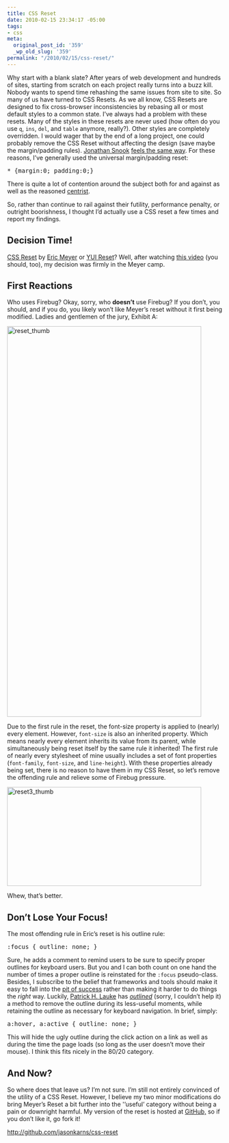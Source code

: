 ```yaml
---
title: CSS Reset
date: 2010-02-15 23:34:17 -05:00
tags:
- css
meta:
  original_post_id: '359'
  _wp_old_slug: '359'
permalink: "/2010/02/15/css-reset/"
---
```

<p>Why start with a blank slate? After years of web development and hundreds of sites, starting from scratch on each project really turns into a buzz kill. Nobody wants to spend time rehashing the same issues from site to site. So many of us have turned to CSS Resets. As we all know, CSS Resets are designed to fix cross-browser inconsistencies by rebasing all or most default styles to a common state. I’ve always had a problem with these resets. Many of the styles in these resets are never used (how often do you use <code>q</code>, <code>ins</code>, <code>del</code>, and <code>table</code> anymore, really?). Other styles are completely overridden. I would wager that by the end of a long project, one could probably remove the CSS Reset without affecting the design (save maybe the margin/padding rules). <span class="vcard"><a class="fn url" href="http://snook.ca/">Jonathan Snook</a></span> <a href="http://snook.ca/archives/html_and_css/no_css_reset/">feels the same way</a>. For these reasons, I’ve generally used the universal margin/padding reset:</p>
<pre class="css">* {margin:0; padding:0;}</pre>
<p>There is quite a lot of contention around the subject both for and against as well as the reasoned <a href="http://meiert.com/en/blog/20080419/reset-style-sheets-are-bad/">centrist</a>.</p>
<p>So, rather than continue to rail against their futility, performance penalty, or outright boorishness, I thought I’d actually use a CSS reset a few times and report my findings.</p>
<h2>Decision Time!</h2>
<p><a href="http://meyerweb.com/eric/tools/css/reset/index.html">CSS Reset</a> by <span class="vcard"><a class="fn url" href="http://meyerweb.com/">Eric Meyer</a></span> or <a href="http://developer.yahoo.com/yui/reset/">YUI Reset</a>? Well, after watching <a href="http://vimeo.com/7530607">this video</a> (you should, too), my decision was firmly in the Meyer camp.</p>
<h2>First Reactions</h2>
<p>Who uses Firebug? Okay, sorry, who <strong>doesn’t</strong> use Firebug? If you don’t, you should, and if you do, you likely won’t like Meyer’s reset without it first being modified. Ladies and gentlemen of the jury, Exhibit A:</p>
<p><img src="{{ site.baseurl }}/assets/2010/02/reset_thumb.png" alt="reset_thumb" width="454" height="912" class="alignnone size-full wp-image-528" /></p>
<p>Due to the first rule in the reset, the font-size property is applied to (nearly) every element. However, <code>font-size</code> is also an inherited property. Which means nearly every element inherits its value from its parent, while simultaneously being reset itself by the same rule it inherited! The first rule of nearly every stylesheet of mine usually includes a set of font properties (<code>font-family</code>, <code>font-size</code>, and <code>line-height</code>). With these properties already being set, there is no reason to have them in my CSS Reset, so let’s remove the offending rule and relieve some of Firebug pressure.</p>
<p><img src="{{ site.baseurl }}/assets/2010/02/reset3_thumb.png" alt="reset3_thumb" width="454" height="231" class="alignnone size-full wp-image-524" /></p>
<p>Whew, that’s better.</p>
<h2>Don’t Lose Your Focus!</h2>
<p>The most offending rule in Eric’s reset is his outline rule:</p>
<pre class="css">:focus { outline: none; }</pre>
<p>Sure, he adds a comment to remind users to be sure to specify proper outlines for keyboard users. But you and I can both count on one hand the number of times a proper outline is reinstated for the <code>:focus</code> pseudo-class. Besides, I subscribe to the belief that frameworks and tools should make it easy to fall into the <a href="http://www.codinghorror.com/blog/2007/08/falling-into-the-pit-of-success.html">pit of success</a> rather than making it harder to do things the <em>right</em> way. Luckily, <span class="vcard"><a class="fn url" href="http://www.splintered.co.uk/">Patrick H. Lauke</a></span> has <em><a href="http://24ways.org/2009/dont-lose-your-focus">outlined</a></em> (sorry, I couldn’t help it) a method to remove the outline during its less-useful moments, while retaining the outline as necessary for keyboard navigation. In brief, simply:</p>
<pre class="css">a:hover, a:active { outline: none; }</pre>
<p>This will hide the ugly outline during the click action on a link as well as during the time the page loads (so long as the user doesn’t move their mouse). I think this fits nicely in the 80/20 category.</p>
<h2>And Now?</h2>
<p>So where does that leave us? I’m not sure. I’m still not entirely convinced of the utility of a CSS Reset. However, I believe my two minor modifications do bring Meyer’s Reset a bit further into the '’useful’ category without being a pain or downright harmful. My version of the reset is hosted at <a href="http://github.com/">GitHub,</a> so if you don’t like it, go fork it!</p>
<p><a title="http://github.com/jasonkarns/css-reset" href="http://github.com/jasonkarns/css-reset">http://github.com/jasonkarns/css-reset</a></p>
